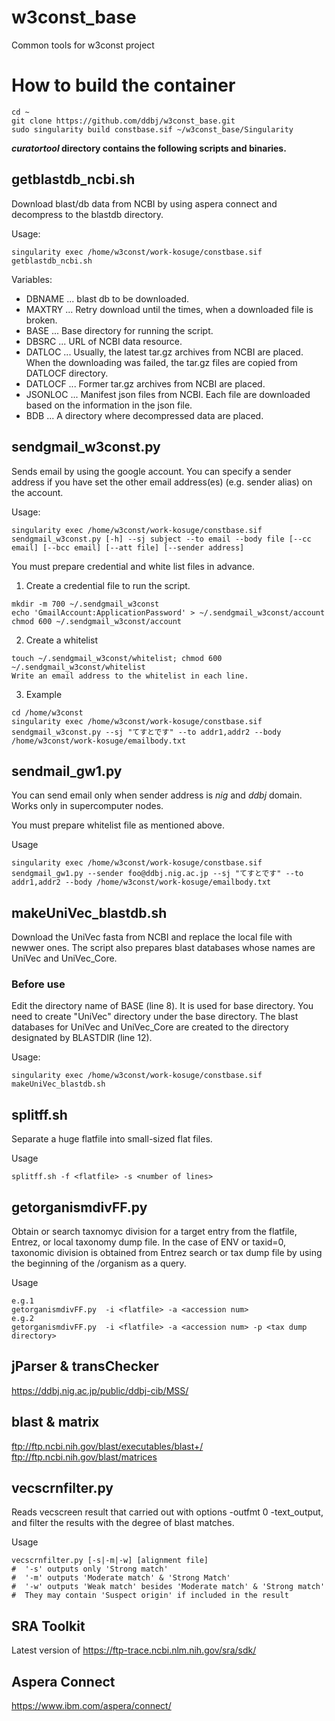 # w3const_base
Common tools for w3const project

# How to build the container
~~~
cd ~
git clone https://github.com/ddbj/w3const_base.git
sudo singularity build constbase.sif ~/w3const_base/Singularity
~~~

***curatortool* directory contains the following scripts and binaries.**

## getblastdb_ncbi.sh
Download blast/db data from NCBI by using aspera connect and decompress to the blastdb directory.

Usage:
~~~
singularity exec /home/w3const/work-kosuge/constbase.sif getblastdb_ncbi.sh
~~~

Variables:

* DBNAME ... blast db to be downloaded.
* MAXTRY ... Retry download until the times, when a downloaded file is broken.
* BASE ... Base directory for running the script.
* DBSRC ... URL of NCBI data resource.
* DATLOC ... Usually, the latest tar.gz archives from NCBI are placed. When the downloading was failed, the tar.gz files are copied from DATLOCF directory.
* DATLOCF ... Former tar.gz archives from NCBI are placed.
* JSONLOC ... Manifest json files from NCBI. Each file are downloaded based on the information in the json file.
* BDB ... A directory where decompressed data are placed.

## sendgmail_w3const.py
Sends email by using the google account. You can specify a sender address if you have set the other email address(es) (e.g. sender alias) on the account.

Usage:
~~~
singularity exec /home/w3const/work-kosuge/constbase.sif sendgmail_w3const.py [-h] --sj subject --to email --body file [--cc email] [--bcc email] [--att file] [--sender address]
~~~

You must prepare credential and white list files in advance.
1. Create a credential file to run the script.
~~~  
mkdir -m 700 ~/.sendgmail_w3const
echo 'GmailAccount:ApplicationPassword' > ~/.sendgmail_w3const/account
chmod 600 ~/.sendgmail_w3const/account
~~~
2. Create a whitelist
~~~
touch ~/.sendgmail_w3const/whitelist; chmod 600 ~/.sendgmail_w3const/whitelist
Write an email address to the whitelist in each line.
~~~

3. Example
~~~
cd /home/w3const
singularity exec /home/w3const/work-kosuge/constbase.sif sendgmail_w3const.py --sj "てすとです" --to addr1,addr2 --body /home/w3const/work-kosuge/emailbody.txt
~~~

## sendmail_gw1.py
You can send email only when sender address is *nig* and *ddbj* domain. Works only in supercomputer nodes.

You must prepare whitelist file as mentioned above.

Usage
~~~
singularity exec /home/w3const/work-kosuge/constbase.sif sendgmail_gw1.py --sender foo@ddbj.nig.ac.jp --sj "てすとです" --to addr1,addr2 --body /home/w3const/work-kosuge/emailbody.txt
~~~



## makeUniVec_blastdb.sh
Download the UniVec fasta from NCBI and replace the local file with newwer ones. The script also prepares blast databases whose names are UniVec and UniVec_Core.

### Before use
Edit the directory name of BASE (line 8). It is used for base directory. You need to create "UniVec" directory under the base directory. The blast databases for UniVec and UniVec_Core are created to the directory designated by BLASTDIR (line 12).

Usage:
~~~
singularity exec /home/w3const/work-kosuge/constbase.sif makeUniVec_blastdb.sh
~~~

## splitff.sh
Separate a huge flatfile into small-sized flat files.

Usage
~~~
splitff.sh -f <flatfile> -s <number of lines>
~~~

## getorganismdivFF.py
Obtain or search taxnomyc division for a target entry from the flatfile, Entrez, or local taxonomy dump file. In the case of ENV or taxid=0, taxonomic division is obtained from Entrez search or tax dump file by using the beginning of the /organism as a query. 

Usage
~~~
e.g.1
getorganismdivFF.py  -i <flatfile> -a <accession num>
e.g.2
getorganismdivFF.py  -i <flatfile> -a <accession num> -p <tax dump directory>
~~~

## jParser & transChecker
https://ddbj.nig.ac.jp/public/ddbj-cib/MSS/

## blast & matrix
ftp://ftp.ncbi.nih.gov/blast/executables/blast+/
ftp://ftp.ncbi.nih.gov/blast/matrices

## vecscrnfilter.py

Reads vecscreen result that carried out with options -outfmt 0 -text_output, and filter the results with the degree of blast matches.

Usage
~~~
vecscrnfilter.py [-s|-m|-w] [alignment file]
#  '-s' outputs only 'Strong match'
#  '-m' outputs 'Moderate match' & 'Strong Match'
#  '-w' outputs 'Weak match' besides 'Moderate match' & 'Strong match'
#  They may contain 'Suspect origin' if included in the result
~~~

## SRA Toolkit
Latest version of https://ftp-trace.ncbi.nlm.nih.gov/sra/sdk/

## Aspera Connect
https://www.ibm.com/aspera/connect/

